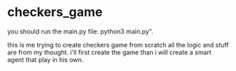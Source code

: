 # checkers_game
you should run the main.py file: python3 main.py".

this is me trying to create checkers game from scratch all the logic and stuff are from my thought.
i'll first create the game than i will create a smart agent that play in his own.
